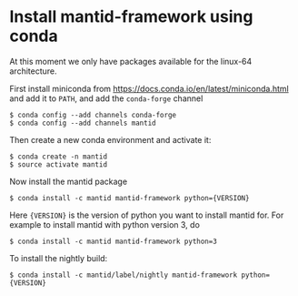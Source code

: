 
# Install mantid-framework using conda

At this moment we only have packages available for the linux-64 architecture.


First install miniconda from https://docs.conda.io/en/latest/miniconda.html and add it to `PATH`, and add the `conda-forge` channel

```
$ conda config --add channels conda-forge
$ conda config --add channels mantid
```

Then create a new conda environment and activate it:

```
$ conda create -n mantid
$ source activate mantid
```

Now install the mantid package
```
$ conda install -c mantid mantid-framework python={VERSION}
```

Here `{VERSION}` is the version of python you want to install mantid for. For example to install mantid with python version 3, do

```
$ conda install -c mantid mantid-framework python=3
```


To install the nightly build:
```
$ conda install -c mantid/label/nightly mantid-framework python={VERSION}
```
